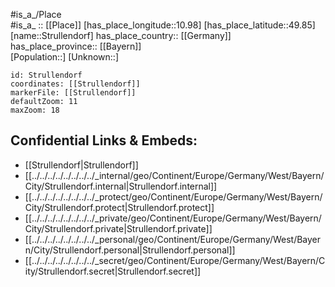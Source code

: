 ﻿---
location: [49.85,10.98] 
mapzoom: [7,12] 
mapmarker: city 
type: City
tags:
- geo/City


SpocWebEntityId: 34627
isDeleted: false
confidential: public

---
#is_a_/Place  
#is_a_ :: [[Place]] 
[has_place_longitude::10.98] 
[has_place_latitude::49.85] 
[name::Strullendorf] 
has_place_country:: [[Germany]]  
has_place_province:: [[Bayern]]  
[Population::] 
[Unknown::] 


```leaflet
id: Strullendorf
coordinates: [[Strullendorf]] 
markerFile: [[Strullendorf]] 
defaultZoom: 11 
maxZoom: 18
```


## Confidential Links & Embeds: 
- [[Strullendorf|Strullendorf]]  
- [[../../../../../../../../_internal/geo/Continent/Europe/Germany/West/Bayern/City/Strullendorf.internal|Strullendorf.internal]] 
- [[../../../../../../../../_protect/geo/Continent/Europe/Germany/West/Bayern/City/Strullendorf.protect|Strullendorf.protect]] 
- [[../../../../../../../../_private/geo/Continent/Europe/Germany/West/Bayern/City/Strullendorf.private|Strullendorf.private]] 
- [[../../../../../../../../_personal/geo/Continent/Europe/Germany/West/Bayern/City/Strullendorf.personal|Strullendorf.personal]] 
- [[../../../../../../../../_secret/geo/Continent/Europe/Germany/West/Bayern/City/Strullendorf.secret|Strullendorf.secret]] 
